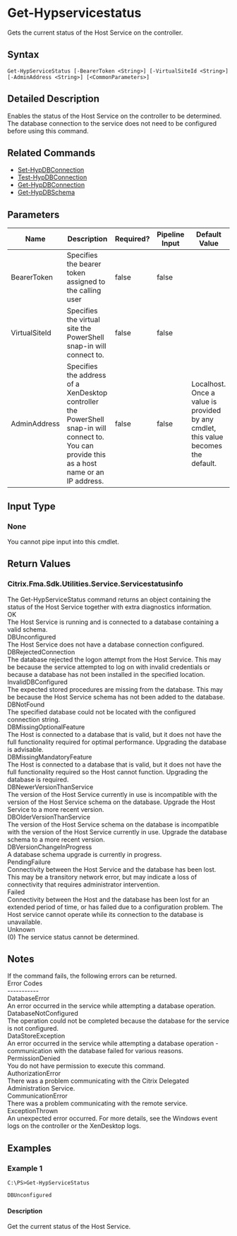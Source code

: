 ﻿
# Get-Hypservicestatus
Gets the current status of the Host Service on the controller.
## Syntax
```
Get-HypServiceStatus [-BearerToken <String>] [-VirtualSiteId <String>] [-AdminAddress <String>] [<CommonParameters>]
```
## Detailed Description
Enables the status of the Host Service on the controller to be determined. The database connection to the service does not need to be configured before using this command.


## Related Commands

* [Set-HypDBConnection](../Set-HypDBConnection/)
* [Test-HypDBConnection](../Test-HypDBConnection/)
* [Get-HypDBConnection](../Get-HypDBConnection/)
* [Get-HypDBSchema](../Get-HypDBSchema/)
## Parameters
| Name   | Description | Required? | Pipeline Input | Default Value |
| --- | --- | --- | --- | --- |
| BearerToken | Specifies the bearer token assigned to the calling user | false | false |  |
| VirtualSiteId | Specifies the virtual site the PowerShell snap-in will connect to. | false | false |  |
| AdminAddress | Specifies the address of a XenDesktop controller the PowerShell snap-in will connect to. You can provide this as a host name or an IP address. | false | false | Localhost. Once a value is provided by any cmdlet, this value becomes the default. |

## Input Type

### None
You cannot pipe input into this cmdlet.
## Return Values

### Citrix.Fma.Sdk.Utilities.Service.Servicestatusinfo
The Get-HypServiceStatus command returns an object containing the status of the Host Service together with extra diagnostics information.<br>OK<br>    The Host Service is running and is connected to a database containing a valid schema.<br>DBUnconfigured<br>    The Host Service does not have a database connection configured.<br>DBRejectedConnection<br>    The database rejected the logon attempt from the Host Service.  This may be because the service attempted to log on with invalid credentials or because a database has not been installed in the specified location.<br>InvalidDBConfigured<br>    The expected stored procedures are missing from the database.  This may be because the Host Service schema has not been added to the database.<br>DBNotFound<br>    The specified database could not be located with the configured connection string.<br>DBMissingOptionalFeature<br>    The Host is connected to a database that is valid, but it does not have the full functionality required for optimal performance. Upgrading the database is advisable.<br>DBMissingMandatoryFeature<br>    The Host is connected to a database that is valid, but it does not have the full functionality required so the Host cannot function. Upgrading the database is required.<br>DBNewerVersionThanService<br>    The version of the Host Service currently in use is incompatible with the version of the Host Service schema on the database.  Upgrade the Host Service to a more recent version.<br>DBOlderVersionThanService<br>    The version of the Host Service schema on the database is incompatible with the version of the Host Service currently in use.  Upgrade the database schema to a more recent version.<br>DBVersionChangeInProgress<br>    A database schema upgrade is currently in progress.<br>PendingFailure<br>    Connectivity between the Host Service and the database has been lost. This may be a transitory network error, but may indicate a loss of connectivity that requires administrator intervention.<br>Failed<br>    Connectivity between the Host and the database has been lost for an extended period of time, or has failed due to a configuration problem. The Host service cannot operate while its connection to the database is unavailable.<br>Unknown<br>    (0) The service status cannot be determined.
## Notes
If the command fails, the following errors can be returned.<br>    Error Codes<br>    -----------<br>    DatabaseError<br>        An error occurred in the service while attempting a database operation.<br>    DatabaseNotConfigured<br>        The operation could not be completed because the database for the service is not configured.<br>    DataStoreException<br>        An error occurred in the service while attempting a database operation - communication with the database failed for various reasons.<br>    PermissionDenied<br>        You do not have permission to execute this command.<br>    AuthorizationError<br>        There was a problem communicating with the Citrix Delegated Administration Service.<br>    CommunicationError<br>        There was a problem communicating with the remote service.<br>    ExceptionThrown<br>        An unexpected error occurred.  For more details, see the Windows event logs on the controller or the XenDesktop logs.
## Examples

### Example 1
```
C:\PS>Get-HypServiceStatus

DBUnconfigured
```
#### Description
Get the current status of the Host Service.
